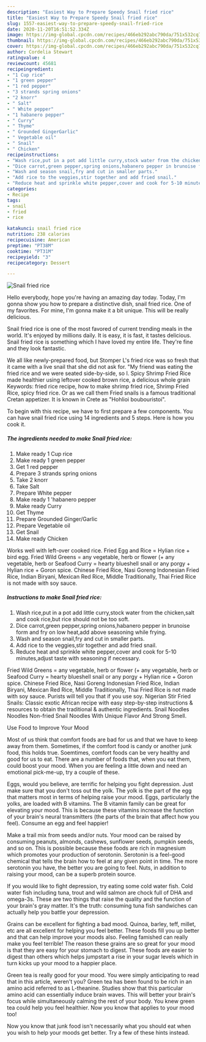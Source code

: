 ```yaml
---
description: "Easiest Way to Prepare Speedy Snail fried rice"
title: "Easiest Way to Prepare Speedy Snail fried rice"
slug: 1557-easiest-way-to-prepare-speedy-snail-fried-rice
date: 2020-11-20T16:51:52.334Z
image: https://img-global.cpcdn.com/recipes/466eb292abc790da/751x532cq70/snail-fried-rice-recipe-main-photo.jpg
thumbnail: https://img-global.cpcdn.com/recipes/466eb292abc790da/751x532cq70/snail-fried-rice-recipe-main-photo.jpg
cover: https://img-global.cpcdn.com/recipes/466eb292abc790da/751x532cq70/snail-fried-rice-recipe-main-photo.jpg
author: Cordelia Stewart
ratingvalue: 4
reviewcount: 45681
recipeingredient:
- "1 Cup rice"
- "1 green pepper"
- "1 red pepper"
- "3 strands spring onions"
- "2 knorr"
- " Salt"
- " White pepper"
- "1 habanero pepper"
- " Curry"
- " Thyme"
- " Grounded GingerGarlic"
- " Vegetable oil"
- " Snail"
- " Chicken"
recipeinstructions:
- "Wash rice,put in a pot add little curry,stock water from the chicken,salt and cook rice,but rice should not be too soft."
- "Dice carrot,green pepper,spring onions,habanero pepper in brunoise form and fry on low heat,add above seasoning while frying."
- "Wash and season snail,fry and cut in smaller parts."
- "Add rice to the veggies,stir together and add fried snail."
- "Reduce heat and sprinkle white pepper,cover and cook for 5-10 minutes,adjust taste with seasoning if necessary."
categories:
- Recipe
tags:
- snail
- fried
- rice

katakunci: snail fried rice 
nutrition: 238 calories
recipecuisine: American
preptime: "PT38M"
cooktime: "PT31M"
recipeyield: "3"
recipecategory: Dessert

---
```



![Snail fried rice](https://img-global.cpcdn.com/recipes/466eb292abc790da/751x532cq70/snail-fried-rice-recipe-main-photo.jpg)

Hello everybody, hope you're having an amazing day today. Today, I'm gonna show you how to prepare a distinctive dish, snail fried rice. One of my favorites. For mine, I'm gonna make it a bit unique. This will be really delicious.

Snail fried rice is one of the most favored of current trending meals in the world. It's enjoyed by millions daily. It is easy, it is fast, it tastes delicious. Snail fried rice is something which I have loved my entire life. They're fine and they look fantastic.

We all like newly-prepared food, but Stomper L&#39;s fried rice was so fresh that it came with a live snail that she did not ask for. &#34;My friend was eating the fried rice and we were seated side-by-side, so I. Spicy Shrimp Fried Rice made healthier using leftover cooked brown rice, a delicious whole grain Keywords: fried rice recipe, how to make shrimp fried rice, Shrimp Fried Rice, spicy fried rice. Or as we call them Fried snails is a famous traditional Cretan appetizer. It is known in Crete as &#34;Hohlioi boubouristoi&#34;.


To begin with this recipe, we have to first prepare a few components. You can have snail fried rice using 14 ingredients and 5 steps. Here is how you cook it.

<!--inarticleads1-->

##### The ingredients needed to make Snail fried rice:

1. Make ready 1 Cup rice
1. Make ready 1 green pepper
1. Get 1 red pepper
1. Prepare 3 strands spring onions
1. Take 2 knorr
1. Take  Salt
1. Prepare  White pepper
1. Make ready 1 &#39;habanero pepper
1. Make ready  Curry
1. Get  Thyme
1. Prepare  Grounded Ginger/Garlic
1. Prepare  Vegetable oil
1. Get  Snail
1. Make ready  Chicken


Works well with left-over cooked rice. Fried Egg and Rice = Hylian rice + bird egg. Fried Wild Greens = any vegetable, herb or flower (+ any vegetable, herb or Seafood Curry = hearty blueshell snail or any porgy + Hylian rice + Goron spice. Chinese Fried Rice, Nasi Goreng Indonesian Fried Rice, Indian Biryani, Mexican Red Rice, Middle Traditionally, Thai Fried Rice is not made with soy sauce. 

<!--inarticleads2-->

##### Instructions to make Snail fried rice:

1. Wash rice,put in a pot add little curry,stock water from the chicken,salt and cook rice,but rice should not be too soft.
1. Dice carrot,green pepper,spring onions,habanero pepper in brunoise form and fry on low heat,add above seasoning while frying.
1. Wash and season snail,fry and cut in smaller parts.
1. Add rice to the veggies,stir together and add fried snail.
1. Reduce heat and sprinkle white pepper,cover and cook for 5-10 minutes,adjust taste with seasoning if necessary.


Fried Wild Greens = any vegetable, herb or flower (+ any vegetable, herb or Seafood Curry = hearty blueshell snail or any porgy + Hylian rice + Goron spice. Chinese Fried Rice, Nasi Goreng Indonesian Fried Rice, Indian Biryani, Mexican Red Rice, Middle Traditionally, Thai Fried Rice is not made with soy sauce. Purists will tell you that if you use soy. Nigerian Stir Fried Snails: Classic exotic African recipe with easy step-by-step instructions &amp; resources to obtain the traditional &amp; authentic ingredients. Snail Noodles Noodles Non-fried Snail Noodles With Unique Flavor And Strong Smell. 

Use Food to Improve Your Mood


Most of us think that comfort foods are bad for us and that we have to keep away from them. Sometimes, if the comfort food is candy or another junk food, this holds true. Soemtimes, comfort foods can be very healthy and good for us to eat. There are a number of foods that, when you eat them, could boost your mood. When you are feeling a little down and need an emotional pick-me-up, try a couple of these.

Eggs, would you believe, are terrific for helping you fight depression. Just make sure that you don't toss out the yolk. The yolk is the part of the egg that matters most in terms of helping raise your mood. Eggs, particularly the yolks, are loaded with B vitamins. The B vitamin family can be great for elevating your mood. This is because these vitamins increase the function of your brain's neural transmitters (the parts of the brain that affect how you feel). Consume an egg and feel happier!

Make a trail mix from seeds and/or nuts. Your mood can be raised by consuming peanuts, almonds, cashews, sunflower seeds, pumpkin seeds, and so on. This is possible because these foods are rich in magnesium which promotes your production of serotonin. Serotonin is a feel-good chemical that tells the brain how to feel at any given point in time. The more serotonin you have, the better you are going to feel. Nuts, in addition to raising your mood, can be a superb protein source.

If you would like to fight depression, try eating some cold water fish. Cold water fish including tuna, trout and wild salmon are chock full of DHA and omega-3s. These are two things that raise the quality and the function of your brain's gray matter. It's the truth: consuming tuna fish sandwiches can actually help you battle your depression. 

Grains can be excellent for fighting a bad mood. Quinoa, barley, teff, millet, etc are all excellent for helping you feel better. These foods fill you up better and that can help improve your moods also. Feeling famished can really make you feel terrible! The reason these grains are so great for your mood is that they are easy for your stomach to digest. These foods are easier to digest than others which helps jumpstart a rise in your sugar levels which in turn kicks up your mood to a happier place.

Green tea is really good for your mood. You were simply anticipating to read that in this article, weren't you? Green tea has been found to be rich in an amino acid referred to as L-theanine. Studies show that this particular amino acid can essentially induce brain waves. This will better your brain's focus while simultaneously calming the rest of your body. You knew green tea could help you feel healthier. Now you know that applies to your mood too!

Now you know that junk food isn't necessarily what you should eat when you wish to help your moods get better. Try  a few  of  these  hints  instead.

